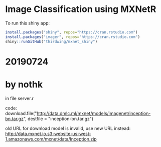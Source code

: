 # Image Classification using MXNetR

To run this shiny app:

```r
install.packages("shiny", repos="https://cran.rstudio.com")
install.packages("imager", repos="https://cran.rstudio.com")
shiny::runGitHub("thirdwing/mxnet_shiny")
```

# 20190724
# by nothk

in file server.r

code:
download.file("http://data.dmlc.ml/mxnet/models/imagenet/inception-bn.tar.gz", destfile = "inception-bn.tar.gz")

old URL for download model is invalid,
use new URL instead: http://data.mxnet.io.s3-website-us-west-1.amazonaws.com/mxnet/data/Inception.zip
